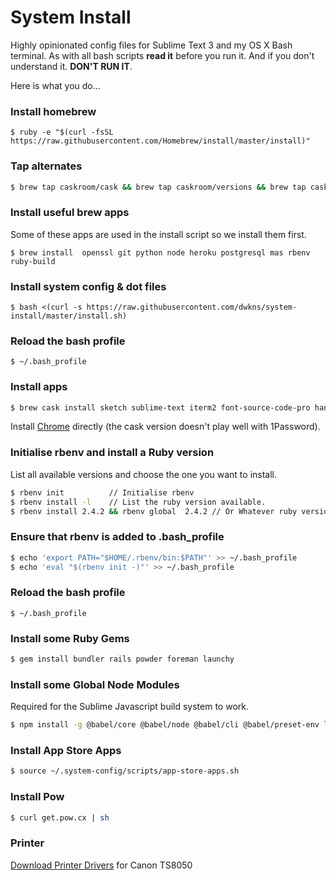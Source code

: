 # System Install
Highly opinionated config files for Sublime Text 3 and my OS X Bash terminal.
As with all bash scripts **read it** before you run it. And if you don't understand it. **DON'T RUN IT**.

Here is what you do...

### Install homebrew

```` 
$ ruby -e "$(curl -fsSL https://raw.githubusercontent.com/Homebrew/install/master/install)"
````

### Tap alternates 

````bash
$ brew tap caskroom/cask && brew tap caskroom/versions && brew tap caskroom/fonts && brew tap homebrew/services && brew tap heroku/brew
````

### Install useful brew apps
Some of these apps are used in the install script so we install them first.

```` 
$ brew install  openssl git python node heroku postgresql mas rbenv ruby-build 
````

### Install system config & dot files

```` 
$ bash <(curl -s https://raw.githubusercontent.com/dwkns/system-install/master/install.sh)
````

### Reload the bash profile

```` 
$ ~/.bash_profile 
````

### Install apps  

````bash
$ brew cask install sketch sublime-text iterm2 font-source-code-pro handbrake transmission charles dropbox typora codekit flash-npapi iina mamp-pro sequel-pro phantomjs
````

Install [Chrome](https://www.google.com/chrome/index.html) directly (the cask version doesn't play well with 1Password).

### Initialise rbenv and install a Ruby version
List all available versions and choose the one you want to install.

````bash
$ rbenv init          // Initialise rbenv 
$ rbenv install -l    // List the ruby version available. 
$ rbenv install 2.4.2 && rbenv global  2.4.2 // Or Whatever ruby version you want. 
````

### Ensure that rbenv is added to .bash_profile

````bash
$ echo 'export PATH="$HOME/.rbenv/bin:$PATH"' >> ~/.bash_profile  
$ echo 'eval "$(rbenv init -)"' >> ~/.bash_profile  
````

### Reload the bash profile

```` 
$ ~/.bash_profile 
````

### Install some Ruby Gems

````bash
$ gem install bundler rails powder foreman launchy 
````

### Install some Global Node Modules

Required for the Sublime Javascript build system to work.

```bash
$ npm install -g @babel/core @babel/node @babel/cli @babel/preset-env local-web-server rollup eslint eslint-plugin-jest prettier
```

### Install App Store Apps
```bash
$ source ~/.system-config/scripts/app-store-apps.sh
```

### Install Pow

````bash
$ curl get.pow.cx | sh
````

### Printer

[Download Printer Drivers](http://gdlp01.c-wss.com/gds/8/0100007708/04/mcpd-mac-ts8000-18_10_0_0-ea21_3.dmg) for Canon TS8050
